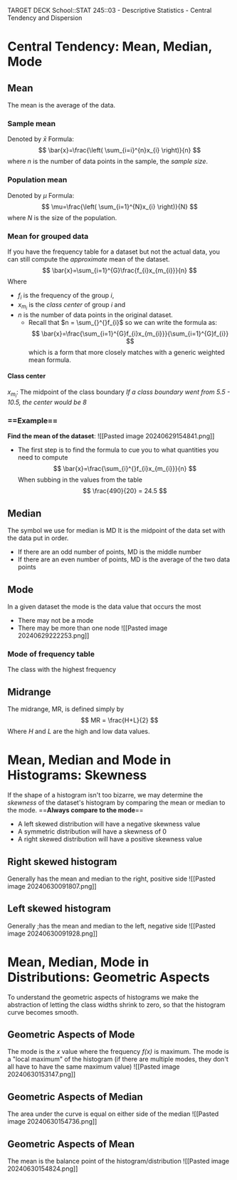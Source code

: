 TARGET DECK
School::STAT 245::03 - Descriptive Statistics - Central Tendency and Dispersion

# Central Tendency: Mean, Median, Mode

## Mean <!--fc-->
The mean is the average of the data.
<!--ID: 1719635239022-->


### Sample mean <!--fc-->
Denoted by $\bar{x}$
Formula:
$$
\bar{x}=\frac{\left( \sum_{i=i}^{n}x_{i} \right)}{n}
$$
where $n$ is the number of data points in the sample, the *sample size*.
<!--ID: 1719635239031-->


### Population mean <!--fc-->
Denoted by $\mu$
Formula:
$$
\mu=\frac{\left( \sum_{i=1}^{N}x_{i} \right)}{N}
$$
where $N$ is the size of the population.
<!--ID: 1719635239036-->


### Mean for grouped data <!--fc-->
If you have the frequency table for a dataset but not the actual data, you can still compute the *approximate* mean of the dataset.
$$
\bar{x}=\sum_{i=1}^{G}\frac{f_{i}x_{m_{i}}}{n}
$$
Where 
- $f_{i}$ is the frequency of the group $i$, 
- $x_{m_{i}}$ is the *class center* of group $i$ and 
- $n$ is the number of data points in the original dataset.
	- Recall that $n = \sum_{}^{}f_{i}$ so we can write the formula as:
$$
\bar{x}=\frac{\sum_{i=1}^{G}f_{i}x_{m_{i}}}{\sum_{i=1}^{G}f_{i}}
$$
	which is a form that more closely matches with a generic weighted mean formula.
<!--ID: 1719635239041-->


#### Class center <!--fc-->
$x_{m_{i}}$: The midpoint of the class boundary
	*If a class boundary went from 5.5 - 10.5, the center would be 8*
<!--ID: 1719635239046-->


### ==Example==
**Find the mean of the dataset**:
![[Pasted image 20240629154841.png]]
- The first step is to find the formula to cue you to what quantities you need to compute
$$
\bar{x}=\frac{\sum_{i}^{}f_{i}x_{m_{i}}}{n}
$$
When subbing in the values from the table
$$
\frac{490}{20} = 24.5
$$

## Median <!--fc-->
The symbol we use for median is MD
It is the midpoint of the data set with the data put in order.
- If there are an odd number of points, MD is the middle number
- If there are an even number of points, MD is the average of the two data points
<!--ID: 1719721841825-->


## Mode <!--fc-->
In a given dataset the mode is the data value that occurs the most
- There may not be a mode
- There may be more than one node
![[Pasted image 20240629222253.png]]
<!--ID: 1719721841833-->


### Mode of frequency table <!--fc-->
The class with the highest frequency
<!--ID: 1719721841838-->


## Midrange <!--fc-->
The midrange, MR, is defined simply by
$$
MR = \frac{H+L}{2}
$$
Where *H* and *L* are the high and low data values.
<!--ID: 1719721841843-->


# Mean, Median and Mode in Histograms: Skewness <!--fc-->
If the shape of a histogram isn't too bizarre, we may determine the *skewness* of the dataset's histogram by comparing the mean or median to the mode.
==**Always compare to the mode**==
- A left skewed distribution will have a negative skewness value
- A symmetric distribution will have a skewness of 0
- A right skewed distribution will have a positive skewness value
<!--ID: 1719789154060-->


## Right skewed histogram <!--fc-->
Generally has the mean and median to the right, positive side
![[Pasted image 20240630091807.png]]
<!--ID: 1719789154067-->


## Left skewed histogram <!--fc-->
Generally ;has the mean and median to the left, negative side
![[Pasted image 20240630091928.png]]
<!--ID: 1719789154072-->


# Mean, Median, Mode in Distributions: Geometric Aspects
To understand the geometric aspects of histograms we make the abstraction of letting the class widths shrink to zero, so that the histogram curve becomes smooth.

## Geometric Aspects of Mode <!--fc-->
The mode is the *x* value where the frequency *f(x)* is maximum. The mode is a "local maximum" of the histogram (if there are multiple modes, they don't all have to have the same maximum value)
![[Pasted image 20240630153147.png]]
<!--ID: 1719789154076-->


## Geometric Aspects of Median <!--fc-->
The area under the curve is equal on either side of the median
![[Pasted image 20240630154736.png]]
<!--ID: 1719789154081-->


## Geometric Aspects of Mean <!--fc-->
The mean is the balance point of the histogram/distribution
![[Pasted image 20240630154824.png]]
<!--ID: 1719789154086-->



